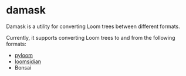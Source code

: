 # damask

Damask is a utility for converting Loom trees between different formats.

Currently, it supports converting Loom trees to and from the following formats:
- [pyloom](https://github.com/socketteer/loom)
- [loomsidian](https://github.com/cosmicoptima/loom)
- Bonsai